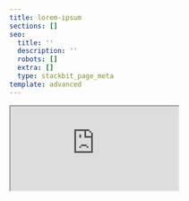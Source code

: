 ```yaml
---
title: lorem-ipsum
sections: []
seo:
  title: ''
  description: ''
  robots: []
  extra: []
  type: stackbit_page_meta
template: advanced
---
```



<iframe src="https://bgoonz-blog-v3-0.netlify.app/contact/" ></iframe>